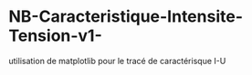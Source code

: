 # NB-Caracteristique-Intensite-Tension-v1-
utilisation de matplotlib pour le tracé de caractérisque I-U
